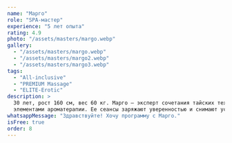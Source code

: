 ```yaml
---
name: "Марго"
role: "SPA-мастер"
experience: "5 лет опыта"
rating: 4.9
photo: "/assets/masters/margo.webp"
gallery:
  - "/assets/masters/margo.webp"
  - "/assets/masters/margo2.webp"
  - "/assets/masters/margo3.webp"
tags:
  - "All-inclusive"
  - "PREMIUM Massage"
  - "ELITE-Erotic"
description: >
  30 лет, рост 160 см, вес 60 кг. Марго — эксперт сочетания тайских техник с
  элементами ароматерапии. Ее сеансы заряжают уверенностью и снимают усталость.
whatsappMessage: "Здравствуйте! Хочу программу с Марго."
isFree: true
order: 8
---
```

